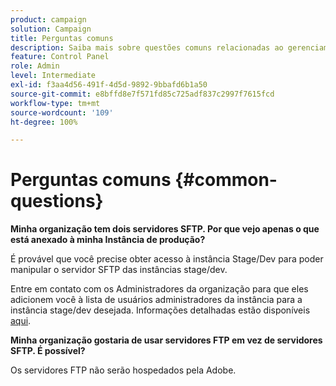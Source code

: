 ```yaml
---
product: campaign
solution: Campaign
title: Perguntas comuns
description: Saiba mais sobre questões comuns relacionadas ao gerenciamento de SFTP
feature: Control Panel
role: Admin
level: Intermediate
exl-id: f3aa4d56-491f-4d5d-9892-9bbafd6b1a50
source-git-commit: e8bffd8e7f571fd85c725adf837c2997f7615fcd
workflow-type: tm+mt
source-wordcount: '109'
ht-degree: 100%

---
```


# Perguntas comuns {#common-questions}

**Minha organização tem dois servidores SFTP. Por que vejo apenas o que está anexado à minha Instância de produção?**

É provável que você precise obter acesso à instância Stage/Dev para poder manipular o servidor SFTP das instâncias stage/dev.

Entre em contato com os Administradores da organização para que eles adicionem você à lista de usuários administradores da instância para a instância stage/dev desejada. Informações detalhadas estão disponíveis [aqui](../../discover/using/managing-permissions.md).

**Minha organização gostaria de usar servidores FTP em vez de servidores SFTP. É possível?**

Os servidores FTP não serão hospedados pela Adobe.
